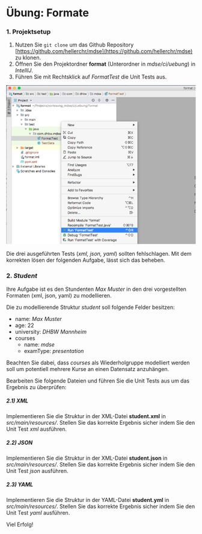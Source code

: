 # Übung: Formate

### 1. Projektsetup
1. Nutzen Sie `git clone` um das Github Repository [https://github.com/hellerchr/mdse](https://github.com/hellerchr/mdse) zu klonen.
2. Öffnen Sie den Projektordner **format** (Unterordner in *mdse/ci/uebung*) in *IntellIJ*.
3. Führen Sie mit Rechtsklick auf *FormatTest* die Unit Tests aus.

![](images/run_format_test.png)

Die drei ausgeführten Tests (*xml, json, yaml*) sollten fehlschlagen. Mit dem korrekten lösen der folgenden Aufgabe, lässt sich das beheben.

### 2. *Student*

Ihre Aufgabe ist es den Stundenten *Max Muster* in den drei vorgestellten Formaten (xml, json, yaml) zu modellieren.

Die zu modellierende Struktur *student* soll folgende Felder besitzen:

* name: *Max Muster*
* age: 22
* university: *DHBW Mannheim*
* courses
	* name: *mdse*
	* examType: *presentation* 


Beachten Sie dabei, dass *courses* als Wiederholgruppe modelliert werden soll um potentiell mehrere Kurse an einen Datensatz anzuhängen.

Bearbeiten Sie folgende Dateien und führen Sie die Unit Tests aus um das Ergebnis zu überprüfen:

##### 2.1) XML
Implementieren Sie die Struktur in der XML-Datei **student.xml** in *src/main/resources/*. Stellen Sie das korrekte Ergebnis sicher indem Sie den Unit Test *xml* ausführen.

##### 2.2) JSON
Implementieren Sie die Struktur in der XML-Datei **student.json** in *src/main/resources/*. Stellen Sie das korrekte Ergebnis sicher indem Sie den Unit Test *json* ausführen.

##### 2.3) YAML
Implementieren Sie die Struktur in der YAML-Datei **student.yml** in *src/main/resources/*. Stellen Sie das korrekte Ergebnis sicher indem Sie den Unit Test *yaml* ausführen.


Viel Erfolg!


